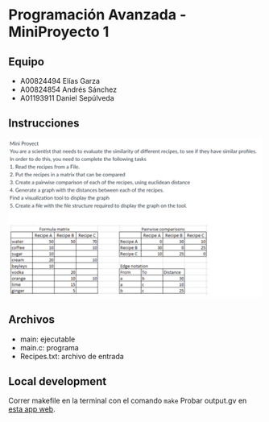 # Programación Avanzada - MiniProyecto 1

## Equipo

- A00824494 Elías Garza 
- A00824854 Andrés Sánchez
- A01193911 Daniel Sepúlveda

## Instrucciones

![Screen Shot 2021-03-20 at 5.10.17 PM](/assets/Screen%20Shot%202021-03-20%20at%205.10.17%20PM.png)

## Archivos

- main: ejecutable
- main.c: programa
- Recipes.txt: archivo de entrada

## Local development

Correr makefile en la terminal con el comando `make`
Probar output.gv en [esta app web](https://graphs.grevian.org/graph).

